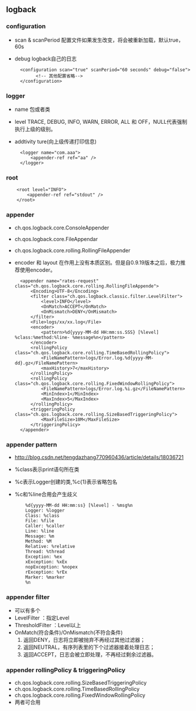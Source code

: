 ## logback

### configuration 
- scan & scanPeriod 配置文件如果发生改变，将会被重新加载，默认true，60s
- debug logback自己的日志
    
        <configuration scan="true" scanPeriod="60 seconds" debug="false">  
              <!-- 其他配置省略-->  
        </configuration>  

### logger 
- name 包或者类
- level TRACE, DEBUG, INFO, WARN, ERROR, ALL 和 OFF，NULL代表强制执行上级的级别。
- addtivity ture(向上级传递打印信息)

        <logger name="com.aaa">
            <appender-ref ref="aa" />
        </logger>

### root 
    
        <root level="INFO">
            <appender-ref ref="stdout" />
        </root>

### appender 
- ch.qos.logback.core.ConsoleAppender
- ch.qos.logback.core.FileAppendar
- ch.qos.logback.core.rolling.RollingFileAppender

- encoder 和 layout 在作用上没有本质区别。但是自0.9.19版本之后，极力推荐使用encoder。

        <appender name="rates-request" class="ch.qos.logback.core.rolling.RollingFileAppende">
            <Encoding>UTF-8</Encoding>
            <filter class="ch.qos.logback.classic.filter.LevelFilter">
                <level>INFO</level>
                <OnMatch>ACCEPT</OnMatch>
                <OnMismatch>DENY</OnMismatch>
            </filter>
            <File>logs/xx/xx.log</File>
            <encoder>
                <pattern>%d{yyyy-MM-dd HH:mm:ss.SSS} [%level] %class:%method:%line- %message%n</pattern>
            </encoder>
            <rollingPolicy class="ch.qos.logback.core.rolling.TimeBasedRollingPolicy">
                <FileNamePattern>logs/Error.log.%d{yyyy-MM-dd}.gz</FileNamePattern>
                <maxHistory>7</maxHistory>
            </rollingPolicy>
            <rollingPolicy class="ch.qos.logback.core.rolling.FixedWindowRollingPolicy">
                <FileNamePattern>logs/Error.log.%i.gz</FileNamePattern>
                <MinIndex>1</MinIndex>
                <MaxIndex>5</MaxIndex>
            </rollingPolicy>
            <triggeringPolicy class="ch.qos.logback.core.rolling.SizeBasedTriggeringPolicy">
                <MaxFileSize>10M</MaxFileSize>
            </triggeringPolicy>
        </appender>

### appender pattern
- http://blog.csdn.net/tengdazhang770960436/article/details/18036721
- %class表示print语句所在类
- %c表示Logger创建的类,%c{1}表示省略包名
- %c和%line合用会产生歧义

          %d{yyyy-MM-dd HH:mm:ss} [%level] - %msg%n
          Logger: %logger
          Class: %class
          File: %file
          Caller: %caller
          Line: %line
          Message: %m
          Method: %M
          Relative: %relative
          Thread: %thread
          Exception: %ex
          xException: %xEx
          nopException: %nopex
          rException: %rEx
          Marker: %marker
          %n

### appender filter
- 可以有多个
- LevelFilter ：指定Level
- ThresholdFilter ：Level以上
- OnMatch(符合条件)/OnMismatch(不符合条件)
    1. 返回DENY，日志将立即被抛弃不再经过其他过滤器；
    1. 返回NEUTRAL，有序列表里的下个过滤器接着处理日志；
    1. 返回ACCEPT，日志会被立即处理，不再经过剩余过滤器。

### appender rollingPolicy & triggeringPolicy
- ch.qos.logback.core.rolling.SizeBasedTriggeringPolicy
- ch.qos.logback.core.rolling.TimeBasedRollingPolicy
- ch.qos.logback.core.rolling.FixedWindowRollingPolicy
- 两者可合用
